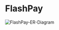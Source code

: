 # FlashPay
![FlashPay-ER-Diagram](https://user-images.githubusercontent.com/101569228/200902071-d6ad123d-55ce-4dee-b7bd-6d5c3a06ee0b.jpeg)
